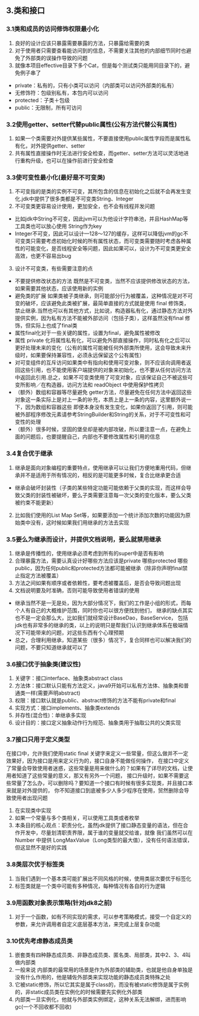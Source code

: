 ## 3.类和接口

### 3.1类和成员的访问修饰权限最小化
1. 良好的设计应该只暴露需要暴露的方法，只暴露给需要的类
2. 对于使用者只需要查看能访问到的信息，不需要关注其他的内部细节同时也避免了外部类的误操作导致的问题
3. 就像本项目effective目录下多个Cat，但是每个测试类只能用同目录下的，避免例子串了
- private：私有的，只有小类可以访问（内部类可以访问外部类的私有）  
- 无修饰符：包级别私有，本包内可以访问  
- protected：子类＋包级   
- public：无限制，所有可访问

### 3.2使用getter、setter代替public属性(公有方法代替公有属性)
1. 如果一个类需要对外提供某些属性，不要直接使用public属性字段而是属性私有化，对外提供getter、setter
2. 共有属性直接操作时无法进行安全检查，而getter、setter方法可以灵活地进行重构升级，也可以在操作前进行安全检查

### 3.3使可变性最小化(最好是不可变类)
1. 不可变指的是类的实例不可变，其所包含的信息在初始化之后就不会再发生变化.jdk中提供了很多类都是不可变类String、Integer
2. 不可变类更容易设计使用，更加安全，也不会有线程并发问题
- 比如jdk中String不可变，因此jvm可以为他设计字符串池，并且HashMap等工具类也可以放心使用 String作为key  
- Integer不可变，因此可以设计—128～127的缓存，这样可以降低jvm的gc不可变类只需要考虑初始化时候的所有属性状态，而可变类需要随时考虑各种属性的可能变化，是否线程安全等问题，因此如果可以，设计为不可变类更安全高效，也更不容易出bug
3. 设计不可变类，有些需要注意的点
- 不要提供修改状态的方法 既然是不可变类，当然不应该提供修改状态的方法，如果需要其他状态，应该使用新的实例
- 避免类的扩展 如果类被子类继承，则可能部分行为被覆盖，这种情况是对不可变的破坏，应该避免此类被扩展，最简单直接的方式就是使用 final 修饰类，禁止继承.当然也可以有其他方式，比如说，构造器私有化，通过静态方法对外提供实例，因为私有方法不能被外部访问（包括子类），这样虽然没有final 修饰，但实际上也成了final类
- 属性final化对于一些关键的属性，设置为final，避免属性被修改
- 属性 private 化将属性私有化，可以避免外部直接操作，同时私有化之后可以更好处理未来的变化（公有的属性可能被任何外部类所使用，这会导致未来升级时，如果要保持兼容性，必须永远保留这个公有属性）
- 对可变组件的互斥访问如果类中有指向和使用可变对象，则不应该向调用者返回这些引用，也不能使用客户端提供的对象来初始化，也不要从任何访问方法中返回此引用.总之，如果不可变类使用了可变对象，应该保证自己不被这些可变所影响／在构造器，访问方法和 readObject 中使用保护性拷贝
- （额外）数组和容器等尽量避免 getter方法，尽量避免在任何方法中返回这些对象这一条实际上是对上一条的补充，本质上是上一条的内容，这里额外说一下，因为数组和容器这些 即便本身没有发生变化，如果你返回了引用，则可能被外部程序修改元素请参考StringBuilder和String的关系，对于不可变性和可变性的处理
- （额外）很多时候，坚固的堡垒却是被内部攻破，所以要注意一点，在避免上面的问题后，也要提醒自己，内部也不要修改属性和引用的信息

### 3.4复合优于继承
1. 继承是面向对象编程的重要特点，使用继承可以让我们方便地重用代码，但继承并不是适用于所有情况的，相反的是可能更多时候，复合比继承更合适
- 继承会破坏封装性（子类的某些特定功能可能依赖于父类的实现，而这样会导致父类的封装性被破坏，要么子类需要注意每一次父类的变化版本，要么父类被约束不能更新）
2. 比如我们使用的List Map Set等，如果要添加一个统计添加次数的功能因为原始类中没有，这时候如果我们用继承的方法去实现

### 3.5要么为继承而设计，并提供文档说明，要么就禁用继承
1. 继承是传播性的，使用继承必须考虑到所有的super中是否有影响  
2. 合理暴露方法，需要认真设计好哪些方法应该是private 哪些protected 哪些 public，因为任何public和protected方法都可能被继承（除非你声明final禁止指定方法被覆盖）  
3. 方法之间如果有顺序或者依赖性，要考虑被覆盖后，是否会导致问题出现  
4. 文档说明要及时准确，否则可能导致使用者错误的使用  

- 继承当然不是一无是处，因为大部分情况下，我们的工作是小组的形式，而每个人有自己的大概维护范围，同时你也可以很方便找到他们，
继承的缺点其实也不是一定会那么大，比如我们就经常设计BaseDao，BaseService，
包括jdk也有非常多的继承的类，以上的说明只是帮我们认识到继承体系在极端情况下可能带来的问题，对这些东西有个心理预期
- 总之，合理利用继承，知道某些（很多）情况下，复合同样也可以解决我们的问题，不要只知道继承就可以了

### 3.6接口优于抽象类(建议性)
1. 关键字：接口interface、抽象类abstract class
2. 方法体：接口默认只能有方法定义，java9开始可以私有方法体、抽象类和普通类一样(需要声明abstract)
3. 权限：接口默认就是public、abstract修饰的方法不能有private和final
4. 实现方式：接口implements、抽象类extends
5. 并存性(混合性)：单继承多实现
6. 设计目的：接口定义抽象动作行为规范、抽象类用于抽取公共的父类实现

### 3.7接口只用于定义类型
在接口中，允许我们使用static final 关键字来定义一些常量，但这么做并不一定效果好，因为接口是用来定义行为的，接口自身不能做任何操作，
在接口中定义了常量会导致使用者迷惑，这些常量是用来做什么的？如果有了详尽的文档，让使用者知道了这些常量的意义，那又有另外一个问题，
接口升级时，如果不需要这些常量了怎么办，可以删除吗？要知道一个接口有时候有很多实现类，并且接口本来就是对外提供的，
你不知道接口到底被多少人多少程序在使用，贸然删除会导致使用者出现问题
1. 在实现类中实现
2. 如果一个常量与多个类相关，可以使用工具类或者枚举
3. 本条目的核心观点：职责分化，虽然jdk提供了接口静态变量的语法，但在合作开发中，尽量划清职责界限，属于谁的变量就交给谁，就像 我们虽然可以在Number 中提供 LongMaxValue（Long类型的最大值），没有任何语法错误，但这显然不是好的实践

### 3.8类层次优于标签类
1. 当我们遇到一个基本类可能扩展出不同风格的时候，使用类层次要优于标签化
2. 标签类就是一个类中可能有多种情况，每种情况有各自的行为逻辑

### 3.9用函数对象表示策略(针对jdk8之前)
1. 对于一个函数，如有不同实现的需求，可以参考策略模式，接受一个自定义的参数，来允许调用者自定义底层基本方法，来完成上层复杂功能

### 3.10优先考虑静态成员类
1. 嵌套类有四种静态成员类、非静态成员类、匿名类、局部类，其中2、3、4叫做内部类
2. 一般来说 内部类的最常用的场景是作为外部类的辅助类，也就是他自身单独是没有什么作用的，他是辅佐外部类来实现功能的静态成员类特殊之处
3. 它被static修饰，所以它其实是属于class的，而没有被static修饰是属于实例的，非static成员类在实例化的时候需要先实例化外部类
4. 内部类一旦实例化，他就与外部类实例绑定，这种关系无法解绑，进而影响gc(一个不回收都不回收)



